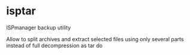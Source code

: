 # isptar
ISPmanager backup utility

Allow to split archives and extract selected files using only several parts instead of full decompression as tar do
